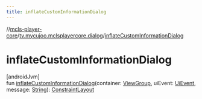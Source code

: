 ```yaml
---
title: inflateCustomInformationDialog
---
```

//[mcls-player-core](../../index.html)/[tv.mycujoo.mclsplayercore.dialog](index.html)/[inflateCustomInformationDialog](inflate-custom-information-dialog.html)



# inflateCustomInformationDialog



[androidJvm]\
fun [inflateCustomInformationDialog](inflate-custom-information-dialog.html)(container: [ViewGroup](https://developer.android.com/reference/kotlin/android/view/ViewGroup.html), uiEvent: [UiEvent](../tv.mycujoo.mclsplayercore.model/-ui-event/index.html), message: [String](https://kotlinlang.org/api/latest/jvm/stdlib/kotlin/-string/index.html)): [ConstraintLayout](https://developer.android.com/reference/kotlin/androidx/constraintlayout/widget/ConstraintLayout.html)




